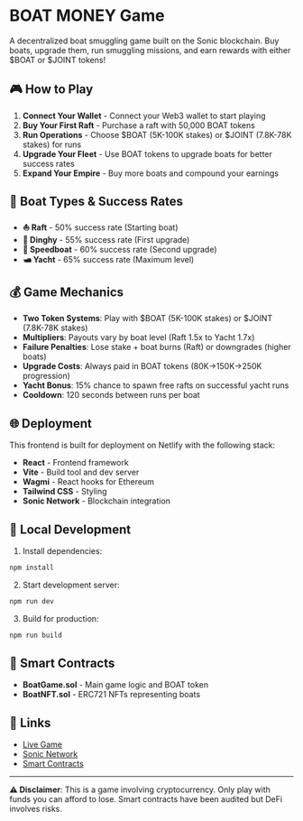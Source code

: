 # BOAT MONEY Game

A decentralized boat smuggling game built on the Sonic blockchain. Buy boats, upgrade them, run smuggling missions, and earn rewards with either $BOAT or $JOINT tokens!

## 🎮 How to Play

1. **Connect Your Wallet** - Connect your Web3 wallet to start playing
2. **Buy Your First Raft** - Purchase a raft with 50,000 BOAT tokens  
3. **Run Operations** - Choose $BOAT (5K-100K stakes) or $JOINT (7.8K-78K stakes) for runs
4. **Upgrade Your Fleet** - Use BOAT tokens to upgrade boats for better success rates
5. **Expand Your Empire** - Buy more boats and compound your earnings

## 🚤 Boat Types & Success Rates

- **⛵ Raft** - 50% success rate (Starting boat)
- **🛶 Dinghy** - 55% success rate (First upgrade)  
- **🚤 Speedboat** - 60% success rate (Second upgrade)
- **🛥️ Yacht** - 65% success rate (Maximum level)

## 💰 Game Mechanics

- **Two Token Systems**: Play with $BOAT (5K-100K stakes) or $JOINT (7.8K-78K stakes)
- **Multipliers**: Payouts vary by boat level (Raft 1.5x to Yacht 1.7x)
- **Failure Penalties**: Lose stake + boat burns (Raft) or downgrades (higher boats)
- **Upgrade Costs**: Always paid in BOAT tokens (80K→150K→250K progression)
- **Yacht Bonus**: 15% chance to spawn free rafts on successful yacht runs
- **Cooldown**: 120 seconds between runs per boat

## 🌐 Deployment

This frontend is built for deployment on Netlify with the following stack:

- **React** - Frontend framework
- **Vite** - Build tool and dev server
- **Wagmi** - React hooks for Ethereum
- **Tailwind CSS** - Styling
- **Sonic Network** - Blockchain integration

## 🚀 Local Development

1. Install dependencies:
```bash
npm install
```

2. Start development server:
```bash
npm run dev
```

3. Build for production:
```bash
npm run build
```

## 📄 Smart Contracts

- **BoatGame.sol** - Main game logic and BOAT token
- **BoatNFT.sol** - ERC721 NFTs representing boats

## 🔗 Links

- [Live Game](https://your-netlify-url.netlify.app)
- [Sonic Network](https://docs.soniclabs.com)
- [Smart Contracts](./contracts/)

---

**⚠️ Disclaimer**: This is a game involving cryptocurrency. Only play with funds you can afford to lose. Smart contracts have been audited but DeFi involves risks.
